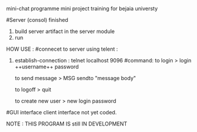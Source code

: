 mini-chat programme 
mini project training for bejaia universty



#Server (consol) finished 
 1) build server artifact in the server module
 2) run
 
 HOW USE :
#connecet to server using telent :
 1) establish-connection :
    telnet  localhost 9096
    #command: 
    to login > login  ++username++ password 
    
    to send message > MSG sendto "message body" 
    
    to logoff > quit
    
    to create new user > new login password

#GUI interface client interface not yet coded.

NOTE : THIS PROGRAM IS still IN DEVELOPMENT
